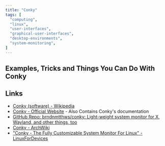 ```yaml
---
title: "Conky"
tags: [
  "computing",
  "linux",
  "user-interfaces",
  "graphical-user-interfaces",
  "desktop-environments",
  "system-monitoring",
]
---
```


## Examples, Tricks and Things You Can Do With Conky

<!--### Show Upgradable Packages on Arch Linux-->

## Links

- [Conky (software) - Wikipedia](https://en.wikipedia.org/wiki/Conky_(software))
- [Conky - Official Website](https://conky.cc/) - Also Contains Conky's documentation
- [GitHub Repo: brndnmtthws/conky: Light-weight system monitor for X, Wayland, and other things, too](https://github.com/brndnmtthws/conky)
- [Conky - ArchWiki](https://wiki.archlinux.org/title/Conky)
- ["Conky - The Fully Customizable System Monitor For Linux" - LinuxForDevices](https://www.linuxfordevices.com/tutorials/linux/conky-customizable-system-monitor)
